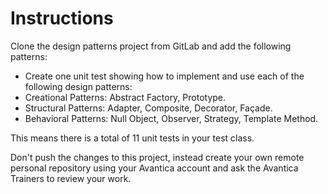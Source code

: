 # Instructions
Clone the design patterns project from GitLab and add the following patterns:

* Create one unit test showing how to implement and use each of the following design patterns:
* Creational Patterns: Abstract Factory, Prototype.
* Structural Patterns: Adapter, Composite, Decorator, Façade.
* Behavioral Patterns: Null Object, Observer, Strategy, Template Method.

This means there is a total of 11 unit tests in your test class.

Don't push the changes to this project, instead create your own remote personal repository using your Avantica account and ask the Avantica Trainers to review your work.
